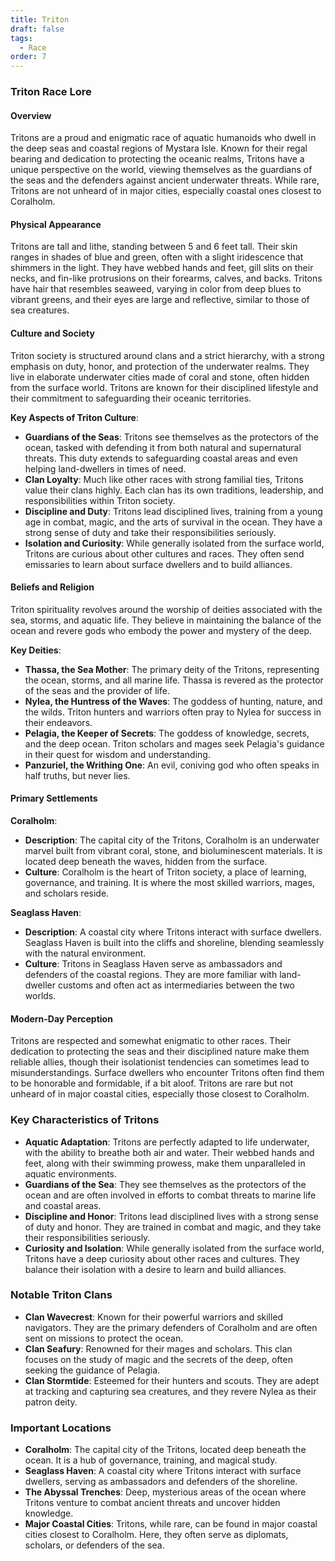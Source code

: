 ```yaml
---
title: Triton
draft: false
tags:
  - Race
order: 7
---
```

### Triton Race Lore

#### Overview

Tritons are a proud and enigmatic race of aquatic humanoids who dwell in the deep seas and coastal regions of Mystara Isle. Known for their regal bearing and dedication to protecting the oceanic realms, Tritons have a unique perspective on the world, viewing themselves as the guardians of the seas and the defenders against ancient underwater threats. While rare, Tritons are not unheard of in major cities, especially coastal ones closest to Coralholm.

#### Physical Appearance

Tritons are tall and lithe, standing between 5 and 6 feet tall. Their skin ranges in shades of blue and green, often with a slight iridescence that shimmers in the light. They have webbed hands and feet, gill slits on their necks, and fin-like protrusions on their forearms, calves, and backs. Tritons have hair that resembles seaweed, varying in color from deep blues to vibrant greens, and their eyes are large and reflective, similar to those of sea creatures.

#### Culture and Society

Triton society is structured around clans and a strict hierarchy, with a strong emphasis on duty, honor, and protection of the underwater realms. They live in elaborate underwater cities made of coral and stone, often hidden from the surface world. Tritons are known for their disciplined lifestyle and their commitment to safeguarding their oceanic territories.

**Key Aspects of Triton Culture**:

- **Guardians of the Seas**: Tritons see themselves as the protectors of the ocean, tasked with defending it from both natural and supernatural threats. This duty extends to safeguarding coastal areas and even helping land-dwellers in times of need.
- **Clan Loyalty**: Much like other races with strong familial ties, Tritons value their clans highly. Each clan has its own traditions, leadership, and responsibilities within Triton society.
- **Discipline and Duty**: Tritons lead disciplined lives, training from a young age in combat, magic, and the arts of survival in the ocean. They have a strong sense of duty and take their responsibilities seriously.
- **Isolation and Curiosity**: While generally isolated from the surface world, Tritons are curious about other cultures and races. They often send emissaries to learn about surface dwellers and to build alliances.

#### Beliefs and Religion

Triton spirituality revolves around the worship of deities associated with the sea, storms, and aquatic life. They believe in maintaining the balance of the ocean and revere gods who embody the power and mystery of the deep.

**Key Deities**:

- **Thassa, the Sea Mother**: The primary deity of the Tritons, representing the ocean, storms, and all marine life. Thassa is revered as the protector of the seas and the provider of life.
- **Nylea, the Huntress of the Waves**: The goddess of hunting, nature, and the wilds. Triton hunters and warriors often pray to Nylea for success in their endeavors.
- **Pelagia, the Keeper of Secrets**: The goddess of knowledge, secrets, and the deep ocean. Triton scholars and mages seek Pelagia's guidance in their quest for wisdom and understanding.
- **Panzuriel, the Writhing One**: An evil, coniving god who often speaks in half truths, but never lies. 

#### Primary Settlements

**Coralholm**:
- **Description**: The capital city of the Tritons, Coralholm is an underwater marvel built from vibrant coral, stone, and bioluminescent materials. It is located deep beneath the waves, hidden from the surface.
- **Culture**: Coralholm is the heart of Triton society, a place of learning, governance, and training. It is where the most skilled warriors, mages, and scholars reside.

**Seaglass Haven**:
- **Description**: A coastal city where Tritons interact with surface dwellers. Seaglass Haven is built into the cliffs and shoreline, blending seamlessly with the natural environment.
- **Culture**: Tritons in Seaglass Haven serve as ambassadors and defenders of the coastal regions. They are more familiar with land-dweller customs and often act as intermediaries between the two worlds.

#### Modern-Day Perception

Tritons are respected and somewhat enigmatic to other races. Their dedication to protecting the seas and their disciplined nature make them reliable allies, though their isolationist tendencies can sometimes lead to misunderstandings. Surface dwellers who encounter Tritons often find them to be honorable and formidable, if a bit aloof. Tritons are rare but not unheard of in major coastal cities, especially those closest to Coralholm.

### Key Characteristics of Tritons

- **Aquatic Adaptation**: Tritons are perfectly adapted to life underwater, with the ability to breathe both air and water. Their webbed hands and feet, along with their swimming prowess, make them unparalleled in aquatic environments.
- **Guardians of the Sea**: They see themselves as the protectors of the ocean and are often involved in efforts to combat threats to marine life and coastal areas.
- **Discipline and Honor**: Tritons lead disciplined lives with a strong sense of duty and honor. They are trained in combat and magic, and they take their responsibilities seriously.
- **Curiosity and Isolation**: While generally isolated from the surface world, Tritons have a deep curiosity about other races and cultures. They balance their isolation with a desire to learn and build alliances.

### Notable Triton Clans

- **Clan Wavecrest**: Known for their powerful warriors and skilled navigators. They are the primary defenders of Coralholm and are often sent on missions to protect the ocean.
- **Clan Seafury**: Renowned for their mages and scholars. This clan focuses on the study of magic and the secrets of the deep, often seeking the guidance of Pelagia.
- **Clan Stormtide**: Esteemed for their hunters and scouts. They are adept at tracking and capturing sea creatures, and they revere Nylea as their patron deity.

### Important Locations

- **Coralholm**: The capital city of the Tritons, located deep beneath the ocean. It is a hub of governance, training, and magical study.
- **Seaglass Haven**: A coastal city where Tritons interact with surface dwellers, serving as ambassadors and defenders of the shoreline.
- **The Abyssal Trenches**: Deep, mysterious areas of the ocean where Tritons venture to combat ancient threats and uncover hidden knowledge.
- **Major Coastal Cities**: Tritons, while rare, can be found in major coastal cities closest to Coralholm. Here, they often serve as diplomats, scholars, or defenders of the sea.
